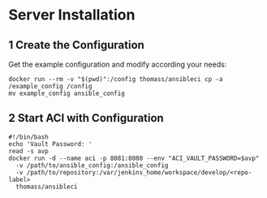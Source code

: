 # Server Installation

## 1 Create the Configuration

Get the example configuration and modify according your needs:

```
docker run --rm -v "$(pwd)":/config thomass/ansibleci cp -a /example_config /config
mv example_config ansible_config
```

## 2 Start ACI with Configuration

```
#!/bin/bash
echo 'Vault Password: '
read -s avp
docker run -d --name aci -p 8081:8080 --env "ACI_VAULT_PASSWORD=$avp"
  -v /path/to/ansible_config:/ansible_config
  -v /path/to/repository:/var/jenkins_home/workspace/develop/<repo-label>
  thomass/ansibleci

```
